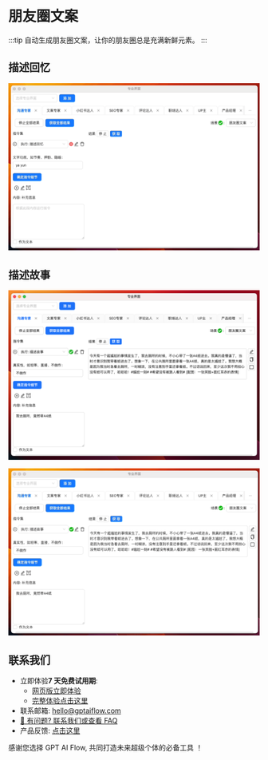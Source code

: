 # 朋友圈文案

:::tip
自动生成朋友圈文案，让你的朋友圈总是充满新鲜元素。
:::

## 描述回忆

![](./img/6-pengYouQuan/2023-09-22-img-23-demo-pengYouQuan.gif)

## 描述故事

![](./img/6-pengYouQuan/2023-09-22-img-24-demo-pengYouQuan.png)

![](./img/6-pengYouQuan/2023-09-22-img-25-demo-pengYouQuan.gif)

## 联系我们

- 立即体验**7 天免费试用期**:
  - [网页版立即体验](https://www.app.gptaiflow.com/login)
  - [完整体验点击这里](/download)
- 联系邮箱: hello@gptaiflow.com
- [💬 有问题? 联系我们或查看 FAQ](/docs/proudct/gpt-ai-flow-guide-and-faq)
- 产品反馈: [点击这里](https://wj.qq.com/s2/13154598/1770/)

感谢您选择 GPT AI Flow, 共同打造未来超级个体的必备工具 ！
